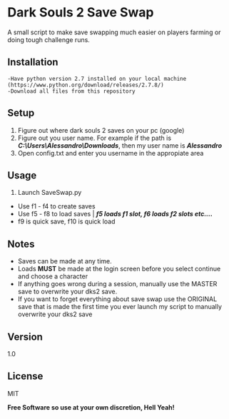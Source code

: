 Dark Souls 2 Save Swap
=========

A small script to make save swapping much easier on players farming or doing tough challenge runs.

Installation
--------------
```
-Have python version 2.7 installed on your local machine (https://www.python.org/download/releases/2.7.8/)
-Download all files from this repository
```

Setup
--------------
1. Figure out where dark souls 2 saves on your pc (google)
2. Figure out you user name. For example if the path is ***C:\Users\Alessandro\Downloads***, then my user name is ***Alessandro***
3. Open config.txt and enter you username in the appropiate area

Usage
--------------
1. Launch SaveSwap.py
- Use f1 - f4 to create saves
- Use f5 - f8 to load saves | ***f5 loads f1 slot, f6 loads f2 slots etc....***
- f9 is quick save, f10 is quick load

Notes
-----------------
- Saves can be made at any time.
- Loads **MUST** be made at the login screen before you select continue and choose a character
- If anything goes wrong during a session, manually use the MASTER save to overwrite your dks2 save.
- If you want to forget everything about save swap use the ORIGINAL save that is made the first time you ever launch my script to manually overwrite your dks2 save

Version
----

1.0


License
----

MIT

**Free Software so use at your own discretion, Hell Yeah!**
